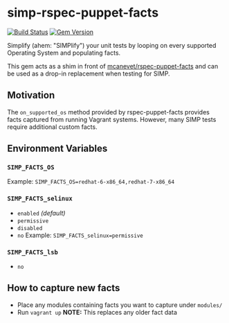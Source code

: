 # simp-rspec-puppet-facts

[![Build Status](https://img.shields.io/travis/simp/simp-rspec-puppet-facts/master.svg)](https://travis-ci.org/simp/simp-rspec-puppet-facts)
[![Gem Version](https://img.shields.io/gem/v/simp-rspec-puppet-facts.svg)](https://rubygems.org/gems/simp-rspec-puppet-facts)


Simplify (ahem: "SIMPlify") your unit tests by looping on every supported Operating System and populating facts.

This gem acts as a shim in front of [mcanevet/rspec-puppet-facts](https://github.com/mcanevet/rspec-puppet-facts) and can be used as a drop-in replacement when testing for SIMP.

## Motivation
The `on_supported_os` method provided by rspec-puppet-facts provides facts captured from running Vagrant systems.  However, many SIMP tests require additional custom facts.

## Environment Variables
### `SIMP_FACTS_OS`
Example: `SIMP_FACTS_OS=redhat-6-x86_64,redhat-7-x86_64`


### `SIMP_FACTS_selinux`
- `enabled` _(default)_
- `permissive`
- `disabled`
- `no`
Example: `SIMP_FACTS_selinux=permissive`


### `SIMP_FACTS_lsb`
- `no`


## How to capture new facts
- Place any modules containing facts you want to capture under `modules/` 
- Run `vagrant up`
**NOTE:** This replaces any older fact data
